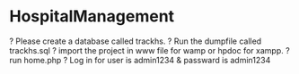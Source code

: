 # HospitalManagement
? Please create a database called trackhs.
? Run the dumpfile called trackhs.sql
? import the project in www file for wamp or hpdoc for xampp.
? run home.php
? Log in for user is admin1234 & passward is admin1234
